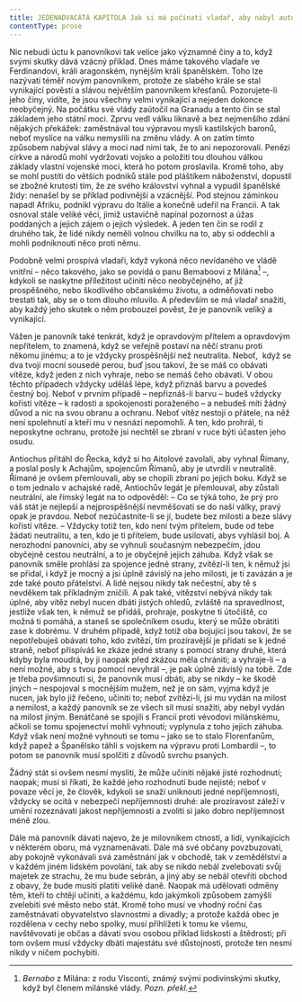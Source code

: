 ```yaml
---
title: JEDENADVACÁTÁ KAPITOLA Jak si má počínati vladař, aby nabyl autority
contentType: prose
---
```


<section>

Nic nebudí úctu k panovníkovi tak velice jako významné činy a to, když svými skutky dává vzácný příklad. Dnes máme takového vladaře ve Ferdinandovi, králi aragonském, nynějším králi španělském. Toho lze nazývati téměř novým panovníkem, protože ze slabého krále se stal vynikající pověstí a slávou největším panovníkem křesťanů. Pozorujete-li jeho činy, vidíte, že jsou všechny velmi vynikající a nejeden dokonce neobyčejný. Na počátku své vlády zaútočil na Granadu a tento čin se stal základem jeho státní moci. Zprvu vedl válku liknavě a bez nejmenšího zdání nějakých překážek: zaměstnával tou výpravou mysli kastilských baronů, neboť myslíce na válku nemyslili na změnu vlády. A on zatím tímto způsobem nabýval slávy a moci nad nimi tak, že to ani nepozorovali. Penězi církve a národů mohl vydržovati vojsko a položiti tou dlouhou válkou základy vlastní vojenské moci, která ho potom proslavila. Kromě toho, aby se mohl pustiti do větších podniků stále pod pláštíkem náboženství, dopustil se zbožné krutosti tím, že ze svého království vyhnal a vypudil španělské židy: nenašel by se příklad podivnější a vzácnější. Pod stejnou záminkou napadl Afriku, podnikl výpravu do Itálie a konečně udeřil na Francii. A tak osnoval stále veliké věci, jimiž ustavičně napínal pozornost a úžas poddaných a jejich zájem o jejich výsledek. A jeden ten čin se rodil z druhého tak, že lidé nikdy neměli volnou chvilku na to, aby si oddechli a mohli podniknouti něco proti němu.

Podobně velmi prospívá vladaři, když vykoná něco nevídaného ve vládě vnitřní – něco takového, jako se povídá o panu Bemaboovi z Milána[^16] –, kdykoli se naskytne příležitost učiniti něco neobyčejného, ať již prospěšného, nebo škodlivého občanskému životu, a odměňovati nebo trestati tak, aby se o tom dlouho mluvilo. A především se má vladař snažiti, aby každý jeho skutek o něm probouzel pověst, že je panovník veliký a vynikající.

Vážen je panovník také tenkrát, když je opravdovým přítelem a opravdovým nepřítelem, to znamená, když se veřejně postaví na něčí stranu proti někomu jinému; a to je vždycky prospěšnější než neutralita. Neboť,  když se dva tvoji mocní sousedé perou, buď jsou takoví, že se máš co obávati vítěze, když jeden z nich vyhraje, nebo se nemáš čeho obávati. V obou těchto případech vždycky uděláš lépe, když přiznáš barvu a povedeš čestný boj. Neboť v prvním případě – nepřiznáš-li barvu – budeš vždycky kořistí vítěze – k radosti a spokojenosti poraženého – a nebudeš míti žádný důvod a nic na svou obranu a ochranu. Neboť vítěz nestojí o přátele, na něž není spolehnutí a kteří mu v nesnázi nepomohli. A ten, kdo prohrál, ti neposkytne ochranu, protože jsi nechtěl se zbraní v ruce býti účasten jeho osudu.

Antiochus přitáhl do Řecka, když si ho Aitolové zavolali, aby vyhnal Římany, a poslal posly k Achajům, spojencům Římanů, aby je utvrdili v neutralitě. Římané je ovšem přemlouvali, aby se chopili zbraní po jejich boku. Když se o tom jednalo v achajské radě, Antiochův legát je přemlouval, aby zůstali neutrální, ale římský legát na to odpověděl: – Co se týká toho, že prý pro váš stát je nejlepší a nejprospěšnější nevměšovati se do naší války, pravý opak je pravdou. Neboť nezúčastníte-li se jí, budete bez milosti a beze slávy kořistí vítěze. – Vždycky totiž ten, kdo není tvým přítelem, bude od tebe žádati neutralitu, a ten, kdo je ti přítelem, bude usilovati, abys vyhlásil boj. A nerozhodní panovníci, aby se vyhnuli současným nebezpečím, jdou obyčejně cestou neutrální, a to je obyčejně jejich záhuba. Když však se panovník směle prohlásí za spojence jedné strany, zvítězí-li ten, k němuž jsi se přidal, i když je mocný a jsi úplně závislý na jeho milosti, je ti zavázán a je zde také pouto přátelství. A lidé nejsou nikdy tak nečestní, aby tě s nevděkem tak příkladným zničili. A pak také, vítězství nebývá nikdy tak úplné, aby vítěz nebyl nucen dbáti jistých ohledů, zvláště na spravedlnost, jestliže však ten, k němuž se přidáš, prohraje, poskytne ti útočiště, co možná ti pomáhá, a staneš se společníkem osudu, který se může obrátiti zase k dobrému. V druhém případě, když totiž oba bojující jsou takoví, že se nepotřebuješ obávati toho, kdo zvítězí, tím prozíravější je přidati se k jedné straně, neboť přispíváš ke zkáze jedné strany s pomocí strany druhé, která kdyby byla moudrá, by ji naopak před zkázou měla chrániti; a vyhraje-li – a není možné, aby s tvou pomocí nevyhrál –, je pak úplně závislý na tobě. Zde je třeba povšimnouti si, že panovník musí dbáti, aby se nikdy – ke škodě jiných – nespojoval s mocnějším mužem, než je on sám, vyjma když je nucen, jak bylo již řečeno, učiniti to; neboť zvítězí-li, jsi mu vydán na milost a nemilost, a každý panovník se ze všech sil musí snažiti, aby nebyl vydán na milost jiným. Benátčané se spojili s Francií proti vévodovi milánskému, ačkoli se tomu spojenectví mohli vyhnouti; vyplynula z toho jejich záhuba. Když však není možné vyhnouti se tomu – jako se to stalo Florenťanům, když papež a Španělsko táhli s vojskem na výpravu proti Lombardii –, to potom se panovník musí spolčiti z důvodů svrchu psaných.

Žádný stát si ovšem nesmí mysliti, že může učiniti nějaké jisté rozhodnutí; naopak; musí si říkati, že každé jeho rozhodnutí bude nejisté; neboť v povaze věcí je, že člověk, kdykoli se snaží uniknouti jedné nepříjemnosti, vždycky se ocitá v nebezpečí nepříjemnosti druhé: ale prozíravost záleží v umění rozeznávati jakost nepříjemností a zvoliti si jako dobro nepříjemnost méně zlou.

Dále má panovník dávati najevo, že je milovníkem ctností, a lidí, vynikajících v některém oboru, má vyznamenávati. Dále má své občany povzbuzovati, aby pokojně vykonávali svá zaměstnání jak v obchodě, tak v zemědělství a v každém jiném lidském povolání, tak aby se nikdo nebál zvelebovati svůj majetek ze strachu, že mu bude sebrán, a jiný aby se nebál otevříti obchod z obavy, že bude musiti platiti veliké daně. Naopak má udělovati odměny těm, kteří to chtějí učiniti, a každému, kdo jakýmkoli způsobem zamýšlí zvelebiti své město nebo stát. Kromě toho musí ve vhodný roční čas zaměstnávati obyvatelstvo slavnostmi a divadly; a protože každá obec je rozdělena v cechy nebo spolky, musí přihlížeti k tomu ke všemu, navštěvovati je občas a dávati svou osobou příklad lidskosti a štědrosti; při tom ovšem musí vždycky dbáti majestátu své důstojnosti, protože ten nesmí nikdy v ničem pochybiti.

</section>

[^1]: _Francesco Vettori_ (1474-1539), důvěrný přítel Machiavelliův (byli spolu r. 1507 s poselstvím u císaře Maxmiliána); vyslanec republiky florentské u papeže Lva X. __Pozn. překl___._

[^2]: _Filippo da Gasavecchia_, přítel Machiavelliův i Vettoriův. _Pozn. překl._

[^3]: _Pavel_ (Pagolo) _Vettori__,_ bratr Francesca Vettoriho. _Pozn. překl._

[^4]: _Plautův Geta_, postava z Plautovy komedie. _Pozn. překl._

[^5]: Frosino z Panzana, Antonio Guicciardini, Batisto Guicciardini, Filippo Ginori, Tommaso del Bene – Maciavelliovi sousedé a známí. _Pozn. překl._

[^6]: _Frosino z Panzana__,_ _Antonio Guicciardini__,_ _Batista Guicciardini__,_ _Filippo Ginori__,_ _Tommaso del Bene__,_ Machiavelliovi sousedé a známí. _Pozn. překl._

[^7]: (Kdysi) výrobce a podomní obchodník s vápnem. _Pozn. red._

[^8]: Pozdější název _Il Principe – Vladař_. _Pozn. překl._

[^9]: _Giuliano de’ Medici_ (1479–1516) zatím zemřel, takže Machiavelli věnoval pak _Vladaře_ Lorenzovi de’ Medici. _Pozn. překl._

[^10]: _Ardinghelli Piero_, florentský prelát, byl tenkrát sekretářem papeže Lva X. Měl pověst intrikána a Machiavelli se obával, aby se Ardinghelli nevydával za autora _Vladaře_. _Pozn. překl._

[^11]: Brokát se zlatými vlákny nebo oděv z něho zhotovený. _Pozn. red._

[^12]: Nejvyšší státní nebo soudní úředník ve starověkém Římě. _Pozn. red._

[^13]: _Giorgio Scali__,_ bohatý Florenťan, člen vlády, ale tak zpupný, že proti sobě popudil své spoluobčany, „ačkoli ho nedávno předtím zbožňovali“, a byl 1382 sťat. _Pozn. překl._

[^14]: _Konstantinopolský císař:_ Jan Cantacuzen. _Pozn. překl._

[^15]: Narážka na aragonského krále Ferdinanda V. Katolického (1452–1516), o němž i Guicciardini, který býval vyslancem u jeho dvora, napsal: „Má pověst vladaře, který často neplní daný slib. Myslím, že se dovede přetvařovat lépe než kdokoli jiný.“ _Pozn. překl._

[^16]: _Bernabo_ z Milána: z rodu Visconti, známý svými podivínskými skutky, když byl členem milánské vlády. _Pozn. překl._

[^17]: _Nevídané věci_ způsobené bohem: Machiavelli zde jistě nemíní žádné zázraky současné, nýbrž používá k podepření své výzvy obrazu biblického. _Pozn. překl._
